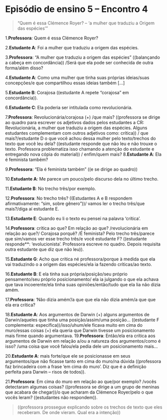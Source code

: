 # Episódio de ensino 5 – Encontro 4

>“Quem é essa Clémence Royer? – ‘a mulher que traduziu a Origem das espécies’”

1.**Professora**: Quem é essa Clémence Royer?

2.**Estudante A**: Foi a mulher que traduziu a origem das espécies.

3.**Professora**: “A mulher que traduziu a origem das espécies” ((balançando a cabeça em
concordância)) /Será que ela pode ser conhecida de outra forma/além disso?

4.**Estudante A**: Como uma mulher que tinha suas próprias ideias/suas concepções/e que  compartilhou essas ideias também [...]  

5.**Estudante B**: Corajosa ((estudante A repete “corajosa” em concordância)).

6.**Estudante C**: Ela poderia ser intitulada como revolucionária.

7.**Professora**: Revolucionária/corajosa (+) /que mais? ((professora se dirige ao quadro para escrever os adjetivos dados pelos estudantes a CR: Revolucionária, a mulher que traduziu a origem das espécies. Alguns estudantes complementam com outros adjetivos como: crítica)) / que mais?/estudante D o que você achou dessa mulher pelo texto/trechos do texto que você leu dela? ((estudante responde que não leu e não trouxe o texto. Professora problematiza isso chamando a atenção do estudante e entregando nova cópia do material)) / enfim/quem mais?
8.**Estudante A**: Ela é feminista também?

9.**Professora**: “Ela é feminista também” ((e se dirige ao quadro))

10.**Estudante A**: Me parece um pouco/pelo discurso dela no último trecho.

11.**Estudante B**: No trecho três/por exemplo.

12.**Professora**: No trecho três? ((Estudantes A e B respondem afirmativamente: “sim, sobre gênero”))/ vamos ler o trecho três/que mais?/diga aí estudante E.

13.**Estudante E**: Quando eu li o texto eu pensei na palavra ‘crítica’.

14.**Professora**: crítica ao que? Em relação ao que? /revolucionária em relação ao que?/ Corajosa porquê? /É feminista? Pelo trecho três/parece que sim/vamos ver esse trecho três/e você estudante F? ((estudante responde**: ‘evolucionista’. Professora escreve no quadro. Depois requisita outra estudante que diz que não leu)).

15.**Estudante G**: Acho que crítica né professora/porque à medida que ela vai traduzindo o a origem das espécies/ela ia fazendo críticas/ao texto.

16.**Estudante B**: E ela tinha sua própria/posição/seu próprio pensamento/seu próprio posicionamento/ ela ia julgando o que ela achava que tava incoerente/ela tinha suas opiniões/então/tudo que ela lia não dizia amém.

17.**Professora**: ‘Não dizia amém’/a que que ela não dizia amém/a que que ela era crítica?

18.**Estudante A**: Aos argumentos de Darwin (+) alguns argumentos de Darwin/aqueles que tinha uma posição/assim/uma posição... ((estudante F complementa: específica))/isso/uhum/ele ficava muito em cima do muro/essas coisas (+) ela queria que Darwin tivesse um posicionamento mais firme quando argumentava.
 19.**Professora**: Então/ela era crítica aos argumentos de Darwin em relação a/ou a natureza dos argumentos/como é isso? /uma coisa que você falou/ela pedia dele um posicionamento mais...

20.**Estudante A**: mais forte/que ele se posicionasse em seus argumentos/que não ficasse tanto em cima do muro/na dúvida ((professora faz brincadeira com a frase ‘em cima do muro’. Diz que é a definição perfeita para Darwin – risos de todos)).

21.**Professora**: Em cima do muro em relação ao que/por exemplo? /vocês detectaram algumas coisas? ((professora se dirige a um grupo de meninas que acabara de chegar))/o que acharam da Clémence Royer/pelo o que vocês leram? ((estudantes não respondem)).

>((professora prossegue explicando sobre os trechos de texto que eles receberam. De onde vieram. Qual era a intenção))